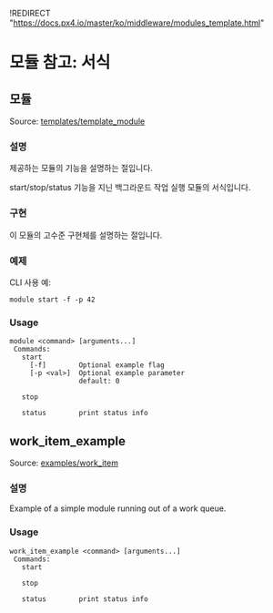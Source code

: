 !REDIRECT "https://docs.px4.io/master/ko/middleware/modules_template.html"

# 모듈 참고: 서식

## 모듈

Source: [templates/template_module](https://github.com/PX4/Firmware/tree/master/src/templates/template_module)

### 설명

제공하는 모듈의 기능을 설명하는 절입니다.

start/stop/status 기능을 지닌 백그라운드 작업 실행 모듈의 서식입니다.

### 구현

이 모듈의 고수준 구현체를 설명하는 절입니다.

### 예제

CLI 사용 예:

    module start -f -p 42
    

<a id="module_usage"></a>

### Usage

    module <command> [arguments...]
     Commands:
       start
         [-f]        Optional example flag
         [-p <val>]  Optional example parameter
                     default: 0
    
       stop
    
       status        print status info
    

## work_item_example

Source: [examples/work_item](https://github.com/PX4/Firmware/tree/master/src/examples/work_item)

### 설명

Example of a simple module running out of a work queue.

<a id="work_item_example_usage"></a>

### Usage

    work_item_example <command> [arguments...]
     Commands:
       start
    
       stop
    
       status        print status info